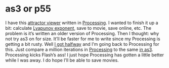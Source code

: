 <!--
  id: 308
  date: 2007-11-02T00:42:31
  modified: 2007-11-02T00:42:31
  slug: as3-or-p55
  type: post
  excerpt: <p>I have this attractor viewer written in Processing. I wanted to finish it up a bit: calculate Lyapunov exponent, save to movie, save online, etc. The problem is it&#8217;s written an older version of Processing. Then I thought: why not try as3 on for size. It&#8217;ll be faster for me to write since my Processing [&hellip;]</p>
  categories: code, Flash, Processing, ActionScript
  tags: 
  inCv: 
  inPortfolio: 
  dateFrom: 
  dateTo: 
-->

# as3 or p55

<p>I have this <a href="javascript:Sjeiti.showIFrame('coderef.php?id=625',800,600,'attractor viewer')" title="attractor viewer">attractor viewer</a> written in <a href="http://processing.org/" target="p55">Processing</a>. I wanted to finish it up a bit: calculate <a href="http://en.wikipedia.org/wiki/Lyapunov_exponent" target="wiki">Lyapunov exponent</a>, save to movie, save online, etc. The problem is it&#8217;s written an older version of Processing. Then I thought: why not try as3 on for size. It&#8217;ll be faster for me to write since my Processing is getting a bit rusty. Well <a href="javascript:Sjeiti.showCode('code/attractors.swf', 800,600, 'attractor viewer')" title="planet">I got halfway</a> and I&#8217;m going back to Processing for this. Just compare a million iterations in <a href="javascript:Sjeiti.showIFrame('coderef.php?id=625',800,600,'attractor viewer')" title="attractor viewer">Processing</a> to the same <a href="javascript:Sjeiti.showCode('code/attractors.swf', 800,600, 'attractor viewer')" title="planet">in as3</a>. Processing kicks Flash&#8217;s ass! I just hope Processing has gotten a little better while I was away. I do hope I&#8217;ll be able to save movies.</p>